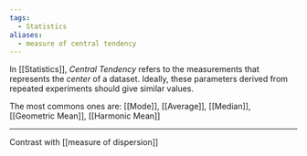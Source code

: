 ```yaml
---
tags:
  - Statistics
aliases:
  - measure of central tendency
---
```

In [[Statistics]], *Central Tendency* refers to the measurements that represents the *center* of a dataset. Ideally, these parameters derived from repeated experiments should give similar values.

The most commons ones are: [[Mode]], [[Average]], [[Median]], [[Geometric Mean]], [[Harmonic Mean]]

---
Contrast with [[measure of dispersion]]